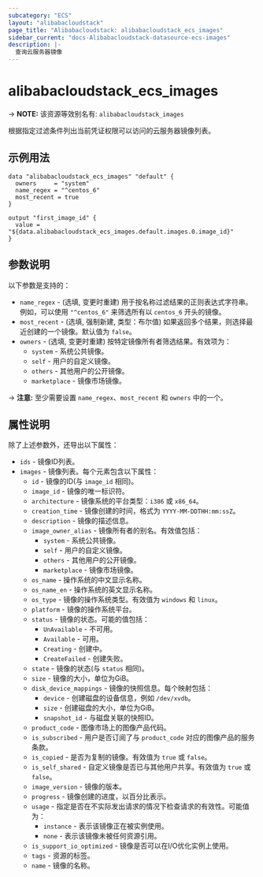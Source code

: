 ```yaml
---
subcategory: "ECS"
layout: "alibabacloudstack"
page_title: "Alibabacloudstack: alibabacloudstack_ecs_images"
sidebar_current: "docs-Alibabacloudstack-datasource-ecs-images"
description: |- 
  查询云服务器镜像
---
```


# alibabacloudstack_ecs_images
-> **NOTE:** 该资源等效别名有: `alibabacloudstack_images`

根据指定过滤条件列出当前凭证权限可以访问的云服务器镜像列表。

## 示例用法

```hcl
data "alibabacloudstack_ecs_images" "default" {
  owners     = "system"
  name_regex = "^centos_6"
  most_recent = true
}

output "first_image_id" {
  value = "${data.alibabacloudstack_ecs_images.default.images.0.image_id}"
}
```

## 参数说明

以下参数是支持的：

* `name_regex` - (选填, 变更时重建) 用于按名称过滤结果的正则表达式字符串。例如，可以使用 `"^centos_6"` 来筛选所有以 `centos_6` 开头的镜像。
* `most_recent` - (选填, 强制新建, 类型：布尔值) 如果返回多个结果，则选择最近创建的一个镜像。默认值为 `false`。
* `owners` - (选填, 变更时重建) 按特定镜像所有者筛选结果。有效项为：
  * `system` - 系统公共镜像。
  * `self` - 用户的自定义镜像。
  * `others` - 其他用户的公开镜像。
  * `marketplace` - 镜像市场镜像。

-> **注意:** 至少需要设置 `name_regex`、`most_recent` 和 `owners` 中的一个。

## 属性说明

除了上述参数外，还导出以下属性：

* `ids` - 镜像ID列表。
* `images` - 镜像列表。每个元素包含以下属性：
  * `id` - 镜像的ID(与 `image_id` 相同)。
  * `image_id` - 镜像的唯一标识符。
  * `architecture` - 镜像系统的平台类型：`i386` 或 `x86_64`。
  * `creation_time` - 镜像创建的时间，格式为 `YYYY-MM-DDTHH:mm:ssZ`。
  * `description` - 镜像的描述信息。
  * `image_owner_alias` - 镜像所有者的别名。有效值包括：
    * `system` - 系统公共镜像。
    * `self` - 用户的自定义镜像。
    * `others` - 其他用户的公开镜像。
    * `marketplace` - 镜像市场镜像。
  * `os_name` - 操作系统的中文显示名称。
  * `os_name_en` - 操作系统的英文显示名称。
  * `os_type` - 镜像的操作系统类型。有效值为 `windows` 和 `linux`。
  * `platform` - 镜像的操作系统平台。
  * `status` - 镜像的状态。可能的值包括：
    * `UnAvailable` - 不可用。
    * `Available` - 可用。
    * `Creating` - 创建中。
    * `CreateFailed` - 创建失败。
  * `state` - 镜像的状态(与 `status` 相同)。
  * `size` - 镜像的大小，单位为GiB。
  * `disk_device_mappings` - 镜像的快照信息。每个映射包括：
    * `device` - 创建磁盘的设备信息，例如 `/dev/xvdb`。
    * `size` - 创建磁盘的大小，单位为GiB。
    * `snapshot_id` - 与磁盘关联的快照ID。
  * `product_code` - 图像市场上的图像产品代码。
  * `is_subscribed` - 用户是否订阅了与 `product_code` 对应的图像产品的服务条款。
  * `is_copied` - 是否为复制的镜像。有效值为 `true` 或 `false`。
  * `is_self_shared` - 自定义镜像是否已与其他用户共享。有效值为 `true` 或 `false`。
  * `image_version` - 镜像的版本。
  * `progress` - 镜像创建的进度，以百分比表示。
  * `usage` - 指定是否在不实际发出请求的情况下检查请求的有效性。可能值为：
    * `instance` - 表示该镜像正在被实例使用。
    * `none` - 表示该镜像未被任何资源引用。
  * `is_support_io_optimized` - 镜像是否可以在I/O优化实例上使用。
  * `tags` - 资源的标签。
  * `name` - 镜像的名称。 